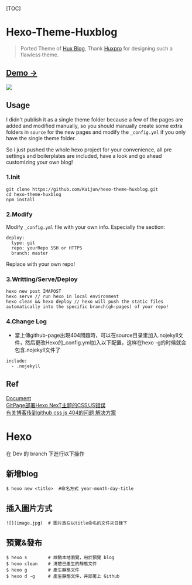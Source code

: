 [TOC]
# Hexo-Theme-Huxblog

> Ported Theme of [Hux Blog](https://github.com/Huxpro/huxpro.github.io), Thank [Huxpro](https://github.com/Huxpro) for designing such a flawless theme.

## [Demo &rarr;](http://kaijun.github.io/hexo-theme-huxblog)

![](http://huangxuan.me/img/blog-desktop.jpg)

## Usage

I didn't publish it as a single theme folder because a few of the pages are added and modified manually, so you should manually create some extra folders in `source` for the new pages and modify the `_config.yml` if you only have the single theme folder.

So i just pushed the whole hexo project for your convenience, all pre settings and boilerplates are included, have a look and go ahead customizing your own blog!

### 1.Init

```
git clone https://github.com/Kaijun/hexo-theme-huxblog.git
cd hexo-theme-huxblog
npm install
```

### 2.Modify
Modify `_config.yml` file with your own info.
Especially the section:

```
deploy:
  type: git
  repo: yourRepo SSH or HTTPS
  branch: master
```
Replace with your own repo!

### 3.Writting/Serve/Deploy

```
hexo new post IMAPOST
hexo serve // run hexo in local environment
hexo clean && hexo deploy // hexo will push the static files automatically into the specific branch(gh-pages) of your repo!
```

### 4.Change Log

-  當上傳github-page出現404問題時，可以在source目录里加入.nojekyll文件，然后更改Hexo的_config.yml加入以下配置，这样在hexo -g的时候就会包含.nojekyll文件了
```
include:
  - .nojekyll
```

## Ref
[Document](https://github.com/Huxpro/huxpro.github.io)  
[GitPage部署Hexo NexT主题的CSS/JS错误](http://awhisper.github.io/2016/11/21/GitPage-Next%E7%9A%84CSS-JS%E9%94%99%E8%AF%AF/)  
[有关博客传到github css js 404的问题 解决方案](https://github.com/iissnan/hexo-theme-next/issues/1220)  

# Hexo 
在 Dev 的 branch 下進行以下操作

## 新增blog
```
$ hexo new <title>  #命名方式 year-month-day-title
```

## 插入圖片方式
```
![](image.jpg)  # 圖片放在以title命名的文件夾目錄下

```

## 預覽&發布
```
$ hexo s		# 啟動本地瀏覽，用於預覽 blog
$ hexo clean    # 清楚已產生的靜態文件
$ hexo g        # 產生靜態文件
$ hexo d -g     # 產生靜態文件，并部署上 Github

```



